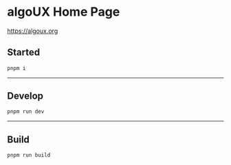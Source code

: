 # algoUX Home Page

<https://algoux.org>

## Started

```bash
pnpm i
```

---

## Develop

```bash
pnpm run dev
```

---

## Build

```bash
pnpm run build
```
